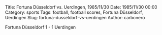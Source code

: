 Title: Fortuna Düsseldorf vs. Uerdingen, 1985/11/30
Date: 1985/11/30 00:00
Category: sports
Tags: football, football scores, Fortuna Düsseldorf, Uerdingen
Slug: fortuna-dusseldorf-vs-uerdingen
Author: carbonero


Fortuna Düsseldorf 1 - 1 Uerdingen
